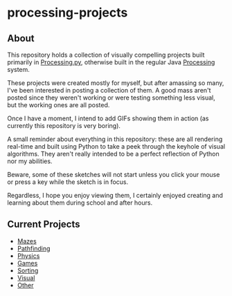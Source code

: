 # processing-projects

## About

This repository holds a collection of visually compelling projects built primarily in [Processing.py](https://py.processing.org/), otherwise built in the regular Java [Processing](https://processing.org/) system.

These projects were created mostly for myself, but after amassing so many, I've been interested in posting a collection of them. A good mass aren't posted since they weren't working or were testing something less visual, but the working ones are all posted.

Once I have a moment, I intend to add GIFs showing them in action (as currently this repository is very boring).

A small reminder about everything in this repository: these are all rendering real-time and built using Python to take a peek through the keyhole of visual algorithms. They aren't really intended to be a perfect reflection of Python nor my abilities.

Beware, some of these sketches will not start unless you click your mouse or press a key while the sketch is in focus.

Regardless, I hope you enjoy viewing them, I certainly enjoyed creating and learning about them during school and after hours.

## Current Projects

- [Mazes](./mazes/README.md)
- [Pathfinding](./pathfinding/README.md)
- [Physics](./physics/README.md)
- [Games](./games/README.md)
- [Sorting](./sorting/README.md)
- [Visual](./visual/README.md)
- [Other](./other/README.md)